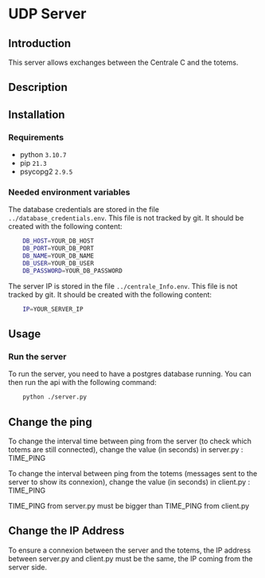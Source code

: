 # UDP Server

## Introduction

This server allows exchanges between the Centrale C and the totems. 

## Description


## Installation

### Requirements

- python `3.10.7`
- pip `21.3`
- psycopg2 `2.9.5`

### Needed environment variables

The database credentials are stored in the file `../database_credentials.env`. This file is not tracked by git. It should be created with the following content:

```bash
    DB_HOST=YOUR_DB_HOST
    DB_PORT=YOUR_DB_PORT
    DB_NAME=YOUR_DB_NAME
    DB_USER=YOUR_DB_USER
    DB_PASSWORD=YOUR_DB_PASSWORD
```

The server IP is stored in the file `../centrale_Info.env`. This file is not tracked by git. It should be created with the following content:

```bash
    IP=YOUR_SERVER_IP
```

## Usage

### Run the server

To run the server, you need to have a postgres database running. You can then run the api with the following command:

```bash
    python ./server.py
```

## Change the ping

To change the interval time between ping from the server (to check which totems are still connected), change the value (in seconds) in server.py : TIME_PING

To change the interval between ping from the totems (messages sent to the server to show its connexion), change the value (in seconds) in client.py : TIME_PING

TIME_PING from server.py must be bigger than TIME_PING from client.py

## Change the IP Address

To ensure a connexion between the server and the totems, the IP address between server.py and client.py must be the same, the IP coming from the server side.